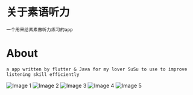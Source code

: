 # 关于素语听力
    一个用来给素素做听力练习的app
# About
    a app written by flutter & Java for my lover SuSu to use to improve listening skill efficiently 
![Image 1](https://github.com/suyu610/SuyuListen/raw/main/sampleImages/000002.jpg)
![Image 2](https://github.com/suyu610/SuyuListen/raw/main/sampleImages/000003.jpg)
![Image 3](https://github.com/suyu610/SuyuListen/raw/main/sampleImages/000004.jpg)
![Image 4](https://github.com/suyu610/SuyuListen/raw/main/sampleImages/000005.jpg)
![Image 5](https://github.com/suyu610/SuyuListen/raw/main/sampleImages/000006.jpg)
   
